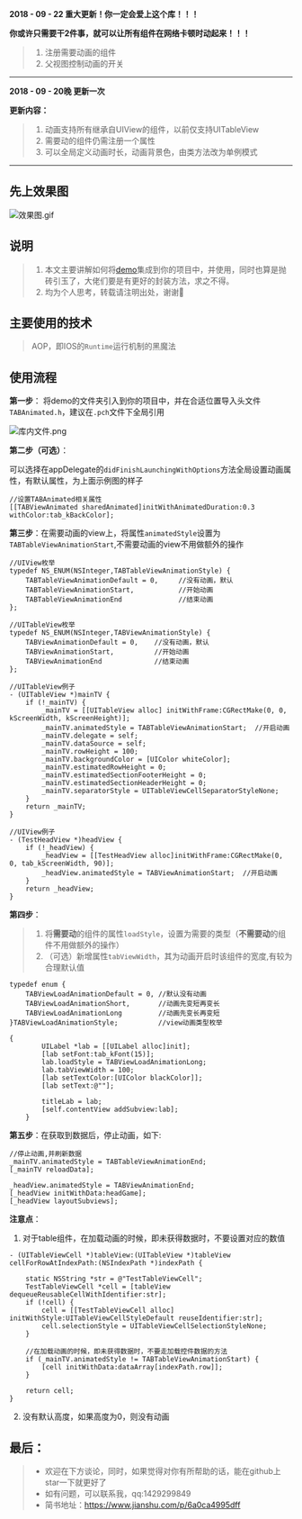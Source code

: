 **2018 - 09 - 22 重大更新！你一定会爱上这个库！！！**

**你或许只需要干2件事，就可以让所有组件在网络卡顿时动起来！！！**

>1. 注册需要动画的组件
>2. 父视图控制动画的开关

*******************************

**2018 - 09 - 20晚 更新一次**

**更新内容：**

>1. 动画支持所有继承自UIView的组件，以前仅支持UITableView
>2. 需要动的组件仍需注册一个属性
>3. 可以全局定义动画时长，动画背景色，由类方法改为单例模式

*******************************

## 先上效果图

![效果图.gif](https://upload-images.jianshu.io/upload_images/5632003-716bb8feae7ada1b.gif?imageMogr2/auto-orient/strip)

## 说明

>1. 本文主要讲解如何将[demo](https://github.com/tigerAndBull/LoadAnimatedDemo-ios)集成到你的项目中，并使用，同时也算是抛砖引玉了，大佬们要是有更好的封装方法，求之不得。
>2. 均为个人思考，转载请注明出处，谢谢🙏

## 主要使用的技术

>AOP，即IOS的`Runtime`运行机制的黑魔法

## 使用流程

**第一步**：
将demo的文件夹引入到你的项目中，并在合适位置导入头文件`TABAnimated.h`，建议在`.pch`文件下全局引用

![库内文件.png](https://upload-images.jianshu.io/upload_images/5632003-041894cf6564de8a.png?imageMogr2/auto-orient/strip%7CimageView2/2/w/1240)

**第二步（可选）**：

可以选择在appDelegate的`didFinishLaunchingWithOptions`方法全局设置动画属性，有默认属性，为上面示例图的样子

```
//设置TABAnimated相关属性
[[TABViewAnimated sharedAnimated]initWithAnimatedDuration:0.3 withColor:tab_kBackColor];
```

**第三步**：在需要动画的view上，将属性`animatedStyle`设置为`TABTableViewAnimationStart`,不需要动画的view不用做额外的操作

```
//UIView枚举
typedef NS_ENUM(NSInteger,TABTableViewAnimationStyle) {
    TABTableViewAnimationDefault = 0,     //没有动画，默认
    TABTableViewAnimationStart,           //开始动画
    TABTableViewAnimationEnd              //结束动画
};

//UITableView枚举
typedef NS_ENUM(NSInteger,TABViewAnimationStyle) {
    TABViewAnimationDefault = 0,    //没有动画，默认
    TABViewAnimationStart,          //开始动画
    TABViewAnimationEnd             //结束动画
};

```
```
//UITableView例子
- (UITableView *)mainTV {
    if (!_mainTV) {
        _mainTV = [[UITableView alloc] initWithFrame:CGRectMake(0, 0, kScreenWidth, kScreenHeight)];
        _mainTV.animatedStyle = TABTableViewAnimationStart;  //开启动画
        _mainTV.delegate = self;
        _mainTV.dataSource = self;
        _mainTV.rowHeight = 100;
        _mainTV.backgroundColor = [UIColor whiteColor];
        _mainTV.estimatedRowHeight = 0;
        _mainTV.estimatedSectionFooterHeight = 0;
        _mainTV.estimatedSectionHeaderHeight = 0;
        _mainTV.separatorStyle = UITableViewCellSeparatorStyleNone;
    }
    return _mainTV;
}

//UIView例子
- (TestHeadView *)headView {
    if (!_headView) {
        _headView = [[TestHeadView alloc]initWithFrame:CGRectMake(0, 0, tab_kScreenWidth, 90)];
        _headView.animatedStyle = TABViewAnimationStart;  //开启动画
    }
    return _headView;
}
```

**第四步**：

>1. 将**需要动**的组件的属性`loadStyle`，设置为需要的类型（**不需要动**的组件不用做额外的操作）
>2. （可选）新增属性`tabViewWidth`，其为动画开启时该组件的宽度,有较为合理默认值

```
typedef enum {
    TABViewLoadAnimationDefault = 0, //默认没有动画
    TABViewLoadAnimationShort,       //动画先变短再变长
    TABViewLoadAnimationLong         //动画先变长再变短
}TABViewLoadAnimationStyle;          //view动画类型枚举
```
```
{
        UILabel *lab = [[UILabel alloc]init];
        [lab setFont:tab_kFont(15)];
        lab.loadStyle = TABViewLoadAnimationLong;
        lab.tabViewWidth = 100;
        [lab setTextColor:[UIColor blackColor]];
        [lab setText:@""];
        
        titleLab = lab;
        [self.contentView addSubview:lab];
    }
```

**第五步**：在获取到数据后，停止动画，如下:

```
//停止动画,并刷新数据
_mainTV.animatedStyle = TABTableViewAnimationEnd;
[_mainTV reloadData];
    
_headView.animatedStyle = TABViewAnimationEnd;
[_headView initWithData:headGame];
[_headView layoutSubviews];
```

**注意点**：

1. 对于table组件，在加载动画的时候，即未获得数据时，不要设置对应的数值

```
- (UITableViewCell *)tableView:(UITableView *)tableView cellForRowAtIndexPath:(NSIndexPath *)indexPath {
    
    static NSString *str = @"TestTableViewCell";
    TestTableViewCell *cell = [tableView dequeueReusableCellWithIdentifier:str];
    if (!cell) {
        cell = [[TestTableViewCell alloc] initWithStyle:UITableViewCellStyleDefault reuseIdentifier:str];
        cell.selectionStyle = UITableViewCellSelectionStyleNone;
    }
    
    //在加载动画的时候，即未获得数据时，不要走加载控件数据的方法
    if (_mainTV.animatedStyle != TABTableViewAnimationStart) {
        [cell initWithData:dataArray[indexPath.row]];
    }

    return cell;
}
```

2. 没有默认高度，如果高度为0，则没有动画

## 最后：

> + 欢迎在下方谈论，同时，如果觉得对你有所帮助的话，能在github上star一下就更好了
> + 如有问题，可以联系我，qq:1429299849
> + 简书地址：https://www.jianshu.com/p/6a0ca4995dff
